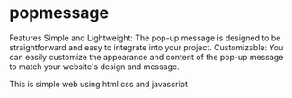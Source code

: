 # popmessage
Features
Simple and Lightweight: The pop-up message is designed to be straightforward and easy to integrate into your project.
Customizable: You can easily customize the appearance and content of the pop-up message to match your website's design and message.

This is simple web using html css and javascript
